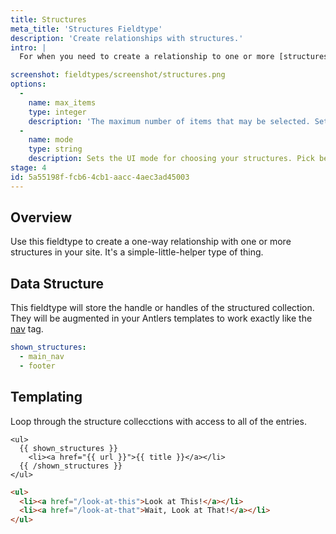 ```yaml
---
title: Structures
meta_title: 'Structures Fieldtype'
description: 'Create relationships with structures.'
intro: |
  For when you need to create a relationship to one or more [structures](/structures). This could be useful to pick which version of a sidebar or footer to include on a page, or other similar things.

screenshot: fieldtypes/screenshot/structures.png
options:
  -
    name: max_items
    type: integer
    description: 'The maximum number of items that may be selected. Setting this to `1` will automatically change the UI to a dropdown.'
  -
    name: mode
    type: string
    description: Sets the UI mode for choosing your structures. Pick between `Stack Selector`, `Select Dropdown`, or `Typeahead Field`.
stage: 4
id: 5a55198f-fcb6-4cb1-aacc-4aec3ad45003
---
```

## Overview

Use this fieldtype to create a one-way relationship with one or more structures in your site. It's a simple-little-helper type of thing.

## Data Structure

This fieldtype will store the handle or handles of the structured collection. They will be augmented in your Antlers templates to work exactly like the [nav](/tags/nav) tag.

``` yaml
shown_structures:
  - main_nav
  - footer
  ```

## Templating

Loop through the structure collecctions with access to all of the entries.

```
<ul>
  {{ shown_structures }}
    <li><a href="{{ url }}">{{ title }}</a></li>
  {{ /shown_structures }}
</ul>
```

```html
<ul>
  <li><a href="/look-at-this">Look at This!</a></li>
  <li><a href="/look-at-that">Wait, Look at That!</a></li>
</ul>
```


